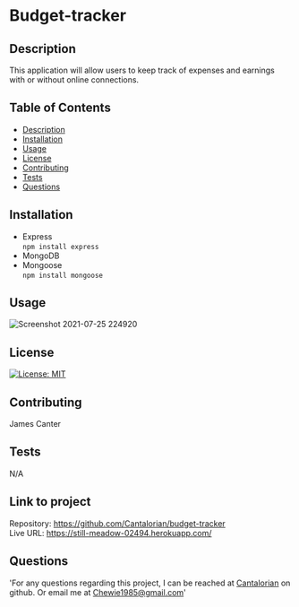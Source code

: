 
  # Budget-tracker

  ## Description
  This application will allow users to keep track of expenses and earnings with or without online connections.

  ## Table of Contents
  * [Description](#Description)
  * [Installation](#Installation)
  * [Usage](#Usage)
  * [License](#License)
  * [Contributing](#Contributing)
  * [Tests](#Tests)
  * [Questions](#Questions)
  
  ## Installation
  * Express   
  ``` npm install express ```
  * MongoDB   
  * Mongoose   
  ``` npm install mongoose ```

  ## Usage
  ![Screenshot 2021-07-25 224920](https://user-images.githubusercontent.com/78125561/126934651-9406619d-1468-4e8b-b4a5-0f5160aa3d41.png)

  ## License
  [![License: MIT](https://img.shields.io/badge/License-MIT-yellow.svg)](https://opensource.org/licenses/MIT)

  ## Contributing
  James Canter

  ## Tests
  N/A

  ## Link to project
  Repository:
  https://github.com/Cantalorian/budget-tracker   
  Live URL:
  https://still-meadow-02494.herokuapp.com/

  ## Questions
  'For any questions regarding this project, I can be reached at <a href="https://github.com/Cantalorian">Cantalorian</a> on github. Or email me at Chewie1985@gmail.com'
  